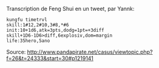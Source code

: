 Transcription de Feng Shui en un tweet, par Yannk:

```
kungfu timetrvl
skill:1#12,2#10,3#8,*#6
init:10+1d6,atk=3pts,dodg=1pt=+3diff
skill+1D6-1D6>diff,6explosiv,dom=margin
life:35hero,5ano
```

Source: http://www.pandapirate.net/casus/viewtopic.php?f=26&t=24333&start=30#p1219141
